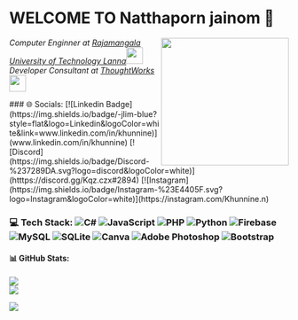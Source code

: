 # WELCOME TO Natthaporn jainom 🐳
<img align='right' src="https://media.giphy.com/media/ieyl9zmCjO4b4t6qoY/giphy.gif" width="230">
<p><em>Computer Enginner at <a href="http://www.unb.br">Rajamangala University of Technology Lanna</a><img src="[https://media.giphy.com/media/fYSnHlufseco8Fh93Z/giphy.gif](https://www.rmutl.ac.th/)" width="30"></br>Developer Consultant at <a href="https://www.thoughtworks.com">ThoughtWorks</a><img src="https://media.giphy.com/media/WUlplcMpOCEmTGBtBW/giphy.gif" width="30"> 
</em></p>
### 🌐 Socials:
[![Linkedin Badge](https://img.shields.io/badge/-jlim-blue?style=flat&logo=Linkedin&logoColor=white&link=www.linkedin.com/in/khunnine)](www.linkedin.com/in/khunnine) [![Discord](https://img.shields.io/badge/Discord-%237289DA.svg?logo=discord&logoColor=white)](htttps://discord.gg/Kqz.czx#2894) [![Instagram](https://img.shields.io/badge/Instagram-%23E4405F.svg?logo=Instagram&logoColor=white)](https://instagram.com/Khunnine.n) 

### 💻 Tech Stack: ![C#](https://img.shields.io/badge/c%23-%23239120.svg?style=flat&logo=c-sharp&logoColor=white) ![JavaScript](https://img.shields.io/badge/javascript-%23323330.svg?style=flat&logo=javascript&logoColor=%23F7DF1E) ![PHP](https://img.shields.io/badge/php-%23777BB4.svg?style=flat&logo=php&logoColor=white) ![Python](https://img.shields.io/badge/python-3670A0?style=flat&logo=python&logoColor=ffdd54) ![Firebase](https://img.shields.io/badge/firebase-%23039BE5.svg?style=flat&logo=firebase) ![MySQL](https://img.shields.io/badge/mysql-%2300f.svg?style=flat&logo=mysql&logoColor=white) ![SQLite](https://img.shields.io/badge/sqlite-%2307405e.svg?style=flat&logo=sqlite&logoColor=white) ![Canva](https://img.shields.io/badge/Canva-%2300C4CC.svg?style=flat&logo=Canva&logoColor=white) ![Adobe Photoshop](https://img.shields.io/badge/adobephotoshop-%2331A8FF.svg?style=flat&logo=adobephotoshop&logoColor=white) ![Bootstrap](https://img.shields.io/badge/bootstrap-%23563D7C.svg?style=flat&logo=bootstrap&logoColor=white)
#### 📊 GitHub Stats:
![](https://github-readme-stats.vercel.app/api?username=Khunnine&theme=algolia&hide_border=false&include_all_commits=false&count_private=false)<br/>
![](https://github-readme-streak-stats.herokuapp.com/?user=Khunnine&theme=algolia&hide_border=false)<br/>



![](https://quotes-github-readme.vercel.app/api?type=horizontal&theme=gruvbox)
<!--
**Khunnine/Khunnine** is a ✨ _special_ ✨ repository because its `README.md` (this file) appears on your GitHub profile.

Here are some ideas to get you started:

- 🔭 I’m currently working on ...
- 🌱 I’m currently learning ...
- 👯 I’m looking to collaborate on ...
- 🤔 I’m looking for help with ...
- 💬 Ask me about ...
- 📫 How to reach me: ...
- 😄 Pronouns: ...
- ⚡ Fun fact: ...
-->
